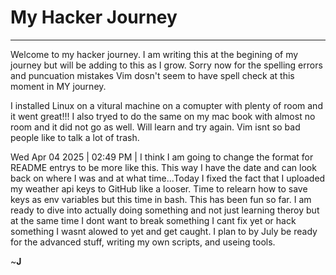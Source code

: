 # My Hacker Journey
---

Welcome to my hacker journey. I am writing this at the begining of my journey but will be adding to this as I grow. Sorry now for the spelling errors and puncuation mistakes Vim dosn't seem to have spell check at this moment in MY journey.

I installed Linux on a vitural machine on a comupter with plenty of room and it went great!!!  I also tryed to do the same on my mac book with almost no room and it did not go as well. Will learn and try again. Vim isnt so bad people like to talk a lot of trash.

Wed Apr 04 2025 | 02:49 PM |
    I think I am going to change the format for README entrys to be more like this. This way I have the date and can look back on where I was and at what time...Today I fixed the fact that I uploaded my weather api keys to GitHub like a looser. Time to relearn how to save keys as env variables but this time in bash.
This has been fun so far. I am ready to dive into actually doing something and not just learning theroy but at the same time I dont want to break something I cant fix yet or hack something I wasnt alowed to yet and get caught. I plan to by July be ready for the advanced stuff, writing my own scripts, and useing tools.
 

~**J**
